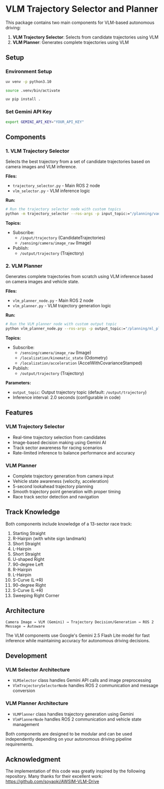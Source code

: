 # VLM Trajectory Selector and Planner

This package contains two main components for VLM-based autonomous driving:

1. **VLM Trajectory Selector**: Selects from candidate trajectories using VLM
2. **VLM Planner**: Generates complete trajectories using VLM

## Setup

### Environment Setup

```sh
uv venv -p python3.10
```

```sh
source .venv/bin/activate
```

```sh
uv pip install .
```

### Set Gemini API Key

```sh
export GEMINI_API_KEY="YOUR_API_KEY"
```

## Components

### 1. VLM Trajectory Selector

Selects the best trajectory from a set of candidate trajectories based on camera images and VLM inference.

**Files:**
- `trajectory_selector.py` - Main ROS 2 node
- `vlm_selector.py` - VLM inference logic

**Run:**
```sh
# Run the trajectory selector node with custom topics
python -m trajectory_selector --ros-args -p input_topic:="/planning/vad/trajectories_base" -p output_topic:="/planning/ml_planner/auto/trajectory"
```

**Topics:**
- Subscribe: 
  - `/input/trajectory` (CandidateTrajectories)
  - `/sensing/camera/image_raw` (Image)
- Publish: 
  - `/output/trajectory` (Trajectory)

### 2. VLM Planner

Generates complete trajectories from scratch using VLM inference based on camera images and vehicle state.

**Files:**
- `vlm_planner_node.py` - Main ROS 2 node
- `vlm_planner.py` - VLM trajectory generation logic

**Run:**
```sh
# Run the VLM planner node with custom output topic
python vlm_planner_node.py --ros-args -p output_topic:="/planning/ml_planner/auto/trajectory"
```

**Topics:**
- Subscribe:
  - `/sensing/camera/image_raw` (Image)
  - `/localization/kinematic_state` (Odometry)
  - `/localization/acceleration` (AccelWithCovarianceStamped)
- Publish:
  - `/output/trajectory` (Trajectory)

**Parameters:**
- `output_topic`: Output trajectory topic (default: `/output/trajectory`)
- Inference interval: 2.0 seconds (configurable in code)

## Features

### VLM Trajectory Selector
- Real-time trajectory selection from candidates
- Image-based decision making using Gemini AI
- Track sector awareness for racing scenarios
- Rate-limited inference to balance performance and accuracy

### VLM Planner
- Complete trajectory generation from camera input
- Vehicle state awareness (velocity, acceleration)
- 5-second lookahead trajectory planning
- Smooth trajectory point generation with proper timing
- Race track sector detection and navigation

## Track Knowledge

Both components include knowledge of a 13-sector race track:

1. Starting Straight
2. R-Hairpin (with white sign landmark)
3. Short Straight
4. L-Hairpin
5. Short Straight
6. U-shaped Right
7. 90-degree Left
8. R-Hairpin
9. L-Hairpin
10. S-Curve (L->R)
11. 90-degree Right
12. S-Curve (L->R)
13. Sweeping Right Corner

## Architecture

```
Camera Image → VLM (Gemini) → Trajectory Decision/Generation → ROS 2 Message → Autoware
```

The VLM components use Google's Gemini 2.5 Flash Lite model for fast inference while maintaining accuracy for autonomous driving decisions.

## Development

### VLM Selector Architecture
- `VLMSelector` class handles Gemini API calls and image preprocessing
- `VlmTrajectorySelectorNode` handles ROS 2 communication and message conversion

### VLM Planner Architecture  
- `VLMPlanner` class handles trajectory generation using Gemini
- `VlmPlannerNode` handles ROS 2 communication and vehicle state management

Both components are designed to be modular and can be used independently depending on your autonomous driving pipeline requirements.


## Acknowledgment

The implementation of this code was greatly inspired by the following repository. Many thanks for their excellent work:
https://github.com/soyaoki/AWSIM-VLM-Drive
